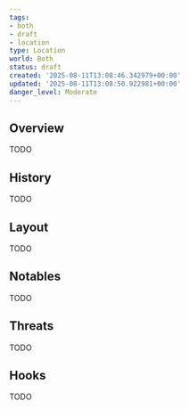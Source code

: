 ```yaml
---
tags:
- both
- draft
- location
type: Location
world: Both
status: draft
created: '2025-08-11T13:08:46.342979+00:00'
updated: '2025-08-11T13:08:50.922981+00:00'
danger_level: Moderate
---
```



## Overview

TODO
## History

TODO
## Layout

TODO
## Notables

TODO
## Threats

TODO
## Hooks

TODO
